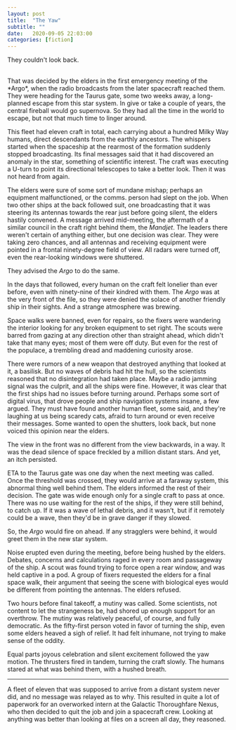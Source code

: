```yaml
---
layout: post
title:  "The Yaw"
subtitle: ""
date:   2020-09-05 22:03:00
categories: [fiction]
---
```


They couldn't look back.

<br>
That was decided by the elders in the first emergency meeting of the *Argo*, when the radio broadcasts from the later spacecraft reached them. They were heading for the Taurus gate, some two weeks away, a long-planned escape from this star system. In give or take a couple of years, the central fireball would go supernova. So they had all the time in the world to escape, but not that much time to linger around.

This fleet had eleven craft in total, each carrying about a hundred Milky Way humans, direct descendants from the earthly ancestors. The whispers started when the spaceship at the rearmost of the formation suddenly stopped broadcasting. Its final messages said that it had discovered an anomaly in the star, something of scientific interest. The craft was executing a U-turn to point its directional telescopes to take a better look. Then it was not heard from again.

The elders were sure of some sort of mundane mishap; perhaps an equipment malfunctioned, or the comms. person had slept on the job. When two other ships at the back followed suit, one broadcasting that it was steering its antennas towards the rear just before going silent, the elders hastily convened. A message arrived mid-meeting, the aftermath of a similar council in the craft right behind them, the *Mandjet*. The leaders there weren't certain of anything either, but one decision was clear. They were taking zero chances, and all antennas and receiving equipment were pointed in a frontal ninety-degree field of view. All radars were turned off, even the rear-looking windows were shuttered.

They advised the *Argo* to do the same.

In the days that followed, every human on the craft felt lonelier than ever before, even with ninety-nine of their kindred with them. The *Argo* was at the very front of the file, so they were denied the solace of another friendly ship in their sights. And a strange atmosphere was brewing.

Space walks were banned, even for repairs, so the fixers were wandering the interior looking for any broken equipment to set right. The scouts were barred from gazing at any direction other than straight ahead, which didn't take that many eyes; most of them were off duty. But even for the rest of the populace, a trembling dread and maddening curiosity arose. 

There were rumors of a new weapon that destroyed anything that looked at it, a basilisk. But no waves of debris had hit the hull, so the scientists reasoned that no disintegration had taken place. Maybe a radio jamming signal was the culprit, and all the ships were fine. However, it was clear that the first ships had no issues before turning around. Perhaps some sort of digital virus, that drove people and ship navigation systems insane, a few argued. They must have found another human fleet, some said, and they're laughing at us being scaredy cats, afraid to turn around or even receive their messages. Some wanted to open the shutters, look back, but none voiced this opinion near the elders.

The view in the front was no different from the view backwards, in a way. It was the dead silence of space freckled by a million distant stars. And yet, an itch persisted.

ETA to the Taurus gate was one day when the next meeting was called. Once the threshold was crossed, they would arrive at a faraway system, this abnormal thing well behind them. The elders informed the rest of their decision. The gate was wide enough only for a single craft to pass at once. There was no use waiting for the rest of the ships, if they were still behind, to catch up. If it was a wave of lethal debris, and it wasn't, but if it remotely could be a wave, then they'd be in grave danger if they slowed.

So, the *Argo* would fire on ahead. If any stragglers were behind, it would greet them in the new star system.

Noise erupted even during the meeting, before being hushed by the elders. Debates, concerns and calculations raged in every room and passageway of the ship. A scout was found trying to force open a rear window, and was held captive in a pod. A group of fixers requested the elders for a final space walk, their argument that seeing the scene with biological eyes would be different from pointing the antennas. The elders refused.

Two hours before final takeoff, a mutiny was called. Some scientists, not content to let the strangeness be, had shored up enough support for an overthrow. The mutiny was relatively peaceful, of course, and fully democratic. As the fifty-first person voted in favor of turning the ship, even some elders heaved a sigh of relief. It had felt inhumane, not trying to make sense of the oddity.

Equal parts joyous celebration and silent excitement followed the yaw motion. The thrusters fired in tandem, turning the craft slowly. The humans stared at what was behind them, with a hushed breath.

---

A fleet of eleven that was supposed to arrive from a distant system never did, and no message was relayed as to why. This resulted in quite a lot of paperwork for an overworked intern at the Galactic Thoroughfare Nexus, who then decided to quit the job and join a spacecraft crew. Looking at anything was better than looking at files on a screen all day, they reasoned.
